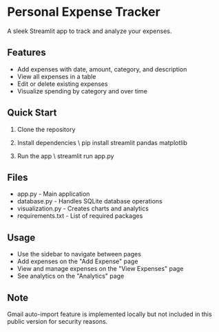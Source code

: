# Personal Expense Tracker

A sleek Streamlit app to track and analyze your expenses.

## Features
- Add expenses with date, amount, category, and description
- View all expenses in a table
- Edit or delete existing expenses
- Visualize spending by category and over time

## Quick Start

1. Clone the repository

2. Install dependencies 
\\ pip install streamlit pandas matplotlib

3. Run the app 
\\ streamlit run app.py

## Files
- app.py - Main application
- database.py - Handles SQLite database operations
- visualization.py - Creates charts and analytics
- requirements.txt - List of required packages

## Usage
- Use the sidebar to navigate between pages
- Add expenses on the "Add Expense" page
- View and manage expenses on the "View Expenses" page
- See analytics on the "Analytics" page

## Note
Gmail auto-import feature is implemented locally but not included in this public version for security reasons.


